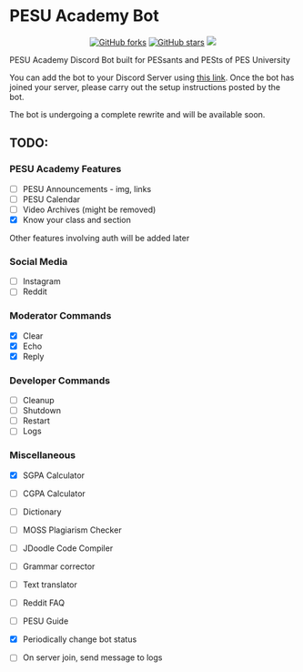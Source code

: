 # PESU Academy Bot

<p align="center">
    <a href="https://github.com/HackerSpace-PESU/pesu-academy-bot/issues" alt="issues">
    <img alt="GitHub forks" src="https://img.shields.io/github/issues/HackerSpace-PESU/pesu-academy-bot"></a>
    <a href="https://github.com/HackerSpace-PESU/pesu-academy-bot/stargazers" alt="Stars">
    <img alt="GitHub stars" src="https://img.shields.io/github/stars/HackerSpace-PESU/pesu-academy-bot"></a>
    <a href="https://github.com/HackerSpace-PESU/pesu-academy-bot/contributors" alt="Contributors">
    <img src="https://img.shields.io/github/contributors/HackerSpace-PESU/pesu-academy-bot"/></a>
</p>

PESU Academy Discord Bot built for PESsants and PESts of PES University

You can add the bot to your Discord Server using [this link](https://discord.com/api/oauth2/authorize?client_id=847138055978614845&permissions=277025647616&scope=bot). Once the bot has joined your server, please carry out the setup instructions posted by the bot.

The bot is undergoing a complete rewrite and will be available soon.

## TODO:

### PESU Academy Features
- [ ] PESU Announcements - img, links
- [ ] PESU Calendar
- [ ] Video Archives (might be removed)
- [x] Know your class and section

Other features involving auth will be added later

### Social Media
- [ ] Instagram
- [ ] Reddit

### Moderator Commands
- [x] Clear
- [x] Echo
- [x] Reply

### Developer Commands
- [ ] Cleanup
- [ ] Shutdown
- [ ] Restart
- [ ] Logs

### Miscellaneous
- [x] SGPA Calculator
- [ ] CGPA Calculator
- [ ] Dictionary
- [ ] MOSS Plagiarism Checker
- [ ] JDoodle Code Compiler
- [ ] Grammar corrector
- [ ] Text translator
- [ ] Reddit FAQ
- [ ] PESU Guide
- [x] Periodically change bot status
- [ ] On server join, send message to logs




